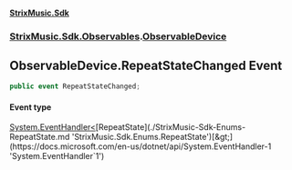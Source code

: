 #### [StrixMusic.Sdk](./index.md 'index')
### [StrixMusic.Sdk.Observables](./StrixMusic-Sdk-Observables.md 'StrixMusic.Sdk.Observables').[ObservableDevice](./StrixMusic-Sdk-Observables-ObservableDevice.md 'StrixMusic.Sdk.Observables.ObservableDevice')
## ObservableDevice.RepeatStateChanged Event
```csharp
public event RepeatStateChanged;
```
#### Event type
[System.EventHandler&lt;](https://docs.microsoft.com/en-us/dotnet/api/System.EventHandler-1 'System.EventHandler`1')[RepeatState](./StrixMusic-Sdk-Enums-RepeatState.md 'StrixMusic.Sdk.Enums.RepeatState')[&gt;](https://docs.microsoft.com/en-us/dotnet/api/System.EventHandler-1 'System.EventHandler`1')
